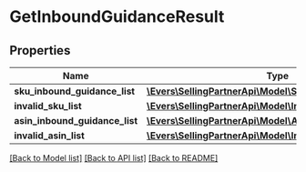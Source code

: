 # GetInboundGuidanceResult

## Properties
Name | Type | Description | Notes
------------ | ------------- | ------------- | -------------
**sku_inbound_guidance_list** | [**\Evers\SellingPartnerApi\Model\SKUInboundGuidanceList**](SKUInboundGuidanceList.md) |  | [optional] 
**invalid_sku_list** | [**\Evers\SellingPartnerApi\Model\InvalidSKUList**](InvalidSKUList.md) |  | [optional] 
**asin_inbound_guidance_list** | [**\Evers\SellingPartnerApi\Model\ASINInboundGuidanceList**](ASINInboundGuidanceList.md) |  | [optional] 
**invalid_asin_list** | [**\Evers\SellingPartnerApi\Model\InvalidASINList**](InvalidASINList.md) |  | [optional] 

[[Back to Model list]](../README.md#documentation-for-models) [[Back to API list]](../README.md#documentation-for-api-endpoints) [[Back to README]](../README.md)


